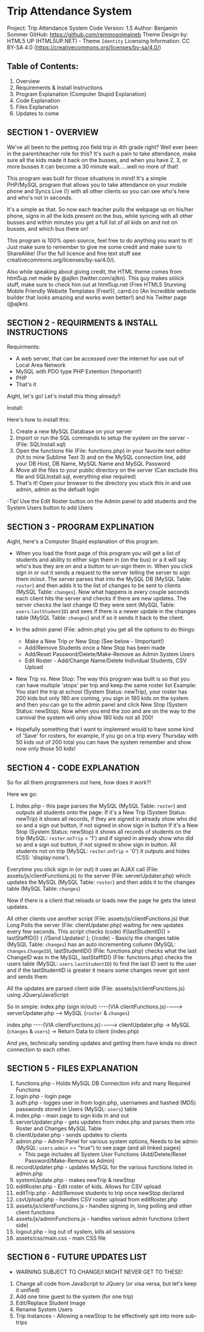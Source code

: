 # Trip Attendance System

Project: Trip Attendance System
Code Version: 1.5
Author: Benjamin Sommer
GitHub: https://github.com/remmosnimajneb
Theme Design by: HTML5 UP (HTML5UP.NET) - Theme `Identity`
Licensing Information: CC BY-SA 4.0 (https://creativecommons.org/licenses/by-sa/4.0/)

## Table of Contents:
1. Overview
2. Requirements & Install Instructions
3. Program Explanation (Computer Stupid Explanation)
4. Code Explanation
5. Files Explanation
6. Updates to come

## SECTION 1 - OVERVIEW

We've all been to the petting zoo field trip in 4th grade right? Well ever been in the parent/teacher role for this? It's such a pain to take attendance, make sure all the kids made it back on the busses, and when you have 2, 3, or more busses it can become a 30 minute wait.....well no more of that!

This program was built for those situations in mind! It's a simple PHP/MySQL program that allows you to take attendance on your mobile phone and Syncs Live (!) with all other clients so you can see who's here and who's not in seconds.

It's a simple as that. So now each teacher pulls the webpage up on his/her phone, signs in all the kids present on the bus, while syncing with all other busses and within minutes you get a full list of all kids on and not on busses, and which bus there on!

This program is 100% open source, feel free to do anything you want to it! Just make sure to remember to give me some credit and make sure to ShareAlike! (For the full licence and fine text stuff see creativecommons.org/licenses/by-sa/4.0/).

Also while speaking about giving credit, the HTML theme comes from html5up.net made by @ajlkn (twitter.com/ajlkn). This guy makes siiiiick stuff, make sure to check him out at html5up.net (Free HTML5 Stunning Mobile Friendly Website Templates (Free!)), carrd.co (An Incredible website builder that looks amazing and works even better!) and his Twitter page (@ajlkn).


## SECTION 2 - REQUIRMENTS & INSTALL INSTRUCTIONS
	
Requirments:

- A web server, that can be accessed over the internet for use out of Local Area Network
- MySQL with PDO type PHP Extention (!Important!)
- PHP
- That's it

Aight, let's go! Let's install this thing already!!

Install: 

Here's how to install this:
1. Create a new MySQL Database on your server
2. Import or run the SQL commands to setup the system on the server - (File: SQLInstall.sql)
3. Open the functions file (File: functions.php) in your favorite text editor (h/t to mine Sublime Text 3) and on the MySQL connection line, add your DB Host, DB Name, MySQL Name and MySQL Password
4. Move all the files to your public directory on the server (Can exclude this file and SQLInstall.sql, everything else required)
5. That's it! Open your browser to the directory you stuck this in and use admin, admin as the defualt login

-Tip! Use the Edit Roster button on the Admin panel to add students and the System Users button to add Users

## SECTION 3 - PROGRAM EXPLINATION

Aight, here's a Computer Stupid explanation of this program.

- When you load the front page of this program you will get a list of students and ability to either sign them in (on the bus) or a it will say who's bus they are on and a button to un-sign them in. When you click sign in or out it sends a request to the server telling the server to sign them in/out. The server parses that into the MySQL DB (MySQL Table: `roster`) and then adds it to the list of changes to be sent to clients (MySQL Table: `changes`). Now what happens is every couple seconds each client hits the server and checks if there are new updates. The server checks the last change ID they were sent (MySQL Table: `users`.`lastStudentID`) and sees if there is a newer update in the changes table (MySQL Table: `changes`) and if so it sends it back to the client.

- In the admin panel (File: admin.php) you get all the options to do things:
	- Make a New Trip or New Stop (See below - !Important!)
	- Add/Remove Students once a New Stop has been made
	- Add/Reset Password/Delete/Make-Remove as Admin System Users
	- Edit Roster - Add/Change Name/Delete Individual Students, CSV Upload

- New Trip vs. New Stop: The way this program was built is so that you can have multiple 'stops' per trip and keep the same roster list
	Example: You start the trip at school (System Status: newTrip), your roster has 200 kids but only 180 are coming, you sign in 180 kids on the system and then you can go to the admin panel and click New Stop (System Status: newStop). Now when you end the zoo and are on the way to the carnival the system will only show 180 kids not all 200!

- Hopefully something that I want to implement would to have some kind of 'Save' for rosters, for example, if you go on a trip every Thursday with 50 kids out of 200 total you can have the system remember and show now only those 50 kids!

## SECTION 4 - CODE EXPLANATION

So for all them programmers out here, how does it work?!

Here we go:
1. Index.php - this page parses the MySQL (MySQL Table: `roster`) and outputs all students onto the page:
If it's a New Trip (System Status: newTrip) it shows all records, if they are signed in already show who did so and a sign out button, if not signed in show sign in button
If it's a New Stop (System Status: newStop) it shows all records of students on the trip (MySQL: `roster`.`onTrip` = '1') and if signed in already show who did so and a sign out button, if not signed in show sign in button. All students not on trip (MySQL: `roster`.`onTrip` = '0') it outputs and hides (CSS: 'display:none').

Everytime you click sign in (or out) it uses an AJAX call (File: assets/js/clientFunctions.js) to the server (File: serverUpdater.php) which updates the MySQL (MySQL Table: `roster`) and then adds it to the changes table (MySQL Table: `changes`)

Now if there is a client that reloads or loads new the page he gets the latest updates.

All other clients use another script (File: assets/js/clientFunctions.js) that Long Polls the server (File: clientUpdater.php) waiting for new updates every few seconds. This script checks (code) if(lastStudentID() > lastStaffID()) { //Send Updates! }; (/code) - Basicly the changes table (MySQL Table: `changes`) has an auto incrementing collumn (MySQL: `changes`.`ChangeID`), lastStudentID() (File: functions.php) checks what the last ChangeID was in the MySQL, lastStaffID() (File: functions.php) checks the users table (MySQL: `users`.`lastStudentID`) to find the last ID sent to the user and if the lastStudentID is greater it means some changes never got sent and sends them.

All the updates are parsed client side (File: assets/js/clientFunctions.js) using JQuery/JavaScript

So in simple:
	index.php (sign in/out) ----(VIA clientFunctions.js)----> serverUpdater.php --> MySQL (`roster` & `changes`)

index.php ----(VIA clientFunctions.js)----> clientUpdater.php -> MySQL (`changes` & `users`) -> Return Data to client (index.php)

And yes, technically sending updates and getting them have kinda no direct connection to each other.

## SECTION 5 - FILES EXPLANATION

1. functions.php - Holds MySQL DB Connection info and many Required Functions
2. login.php - login page
3. auth.php - logges user in from login.php, usernames and hashed (MD5) passwords stored in Users (MySQL: `users`) table
4. index.php - main page to sign kids in and out
5. serverUpdater.php - gets updates from index.php and parses them into Roster and Changes MySQL Table
6. clientUpdater.php - sends updates to clients
7. admin.php - Admin Panel for various system options, Needs to be admin (MySQL: `users`.`admin` == "true") to see page (and all linked pages)
	- This page includes all System User Functions (Add/Delete/Reset Password/Make-Remove as Admin)
8. recordUpdater.php - updates MySQL for the various functions listed in admin.php
9. systemUpdate.php - makes newTrip & newStop
10. editRoster.php - Edit roster of kids. Allows for CSV upload
11. editTrip.php - Add/Remove students to trip once newStop declared
12. csvUpload.php - handles CSV roster upload from editRoster.php
13. assets/js/clientFunctions.js - handles signing in, long polling and other client functions
14. assets/js/adminFunctions.js - handles various admin functions (client side)
15. logout.php - log out of system, kills all sessions
16. assets/css/main.css - main CSS file

## SECTION 6 - FUTURE UPDATES LIST
	
- WARNING SUBJECT TO CHANGE/I MIGHT NEVER GET TO THESE!

1. Change all code from JavaScript to JQuery (or visa versa, but let's keep it unified)
2. Add one time guest to the system (for one trip)
3. Edit/Replace Student Image
4. Rename System Users
5. Trip Instances - Allowing a newStop to be effectively spit into more sub-trips
